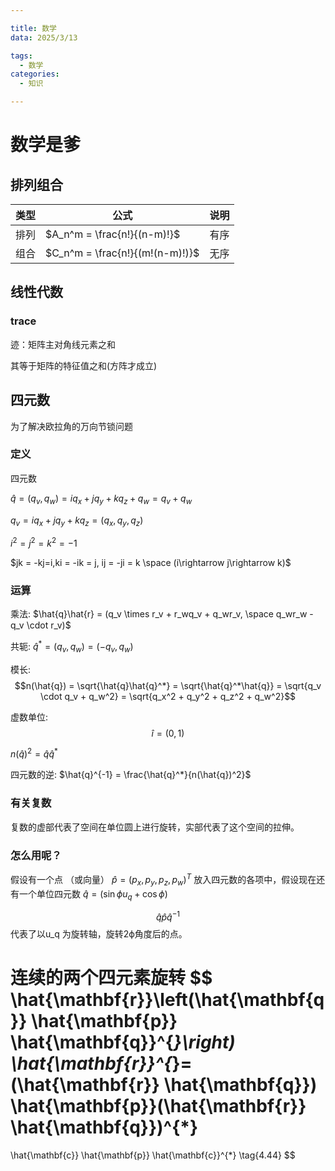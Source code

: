 ```yaml
---

title: 数学
data: 2025/3/13

tags:
  - 数学
categories:
  - 知识

---
```


# 数学是爹
## 排列组合

| 类型 | 公式 | 说明 |
| --- | --- | --- |
| 排列 | $A_n^m = \frac{n!}{(n-m)!}$ | 有序 |
| 组合 | $C_n^m = \frac{n!}{(m!(n-m)!)}$ | 无序 |

## 线性代数


### trace
迹：矩阵主对角线元素之和

其等于矩阵的特征值之和(方阵才成立)


## 四元数
为了解决欧拉角的万向节锁问题

### 定义
四元数

$\hat{q} = (q_v, q_w) = iq_x + jq_y + kq_z + q_w = q_v + q_w$

$q_v = iq_x + jq_y + kq_z = (q_x,q_y,q_z)$

$i^2=j^2=k^2 = -1$

$jk = -kj=i,ki = -ik = j, ij = -ji = k  \space (i\rightarrow j\rightarrow k)$

### 运算

乘法: $\hat{q}\hat{r} = (q_v \times r_v + r_wq_v + q_wr_v, \space q_wr_w - q_v \cdot r_v)$

共轭: $\hat{q}^* = (q_v, q_w) = (-q_v, q_w)$

模长: 
$$n(\hat{q}) = \sqrt{\hat{q}\hat{q}^*} = \sqrt{\hat{q}^*\hat{q}} = \sqrt{q_v \cdot q_v + q_w^2} = \sqrt{q_x^2 + q_y^2 + q_z^2 + q_w^2}$$

虚数单位: 
$$\hat{i} = (0,1)$$

$n\left( \hat{q} \right)^2 = \hat{q} \hat{q}^*$

四元数的逆: $\hat{q}^{-1} = \frac{\hat{q}^*}{n(\hat{q})^2}$

### 有关复数

复数的虚部代表了空间在单位圆上进行旋转，实部代表了这个空间的拉伸。

### 怎么用呢？
假设有一个点 （或向量） $\hat{p} = (p_x, p_y, p_z, p_w)^T$ 放入四元数的各项中，假设现在还有一个单位四元数 $\hat{q}=(\sin{ϕu_q} + \cos{ϕ})$

$$\hat{q} \hat{p} \hat{q}^{-1}$$
代表了以u_q 为旋转轴，旋转2ϕ角度后的点。


连续的两个四元素旋转
$$
\hat{\mathbf{r}}\left(\hat{\mathbf{q}} \hat{\mathbf{p}} \hat{\mathbf{q}}^{*}\right) \hat{\mathbf{r}}^{*}=
(\hat{\mathbf{r}} \hat{\mathbf{q}}) \hat{\mathbf{p}}(\hat{\mathbf{r}} \hat{\mathbf{q}})^{*}
=
\hat{\mathbf{c}} \hat{\mathbf{p}} \hat{\mathbf{c}}^{*}
\tag{4.44} 
$$
